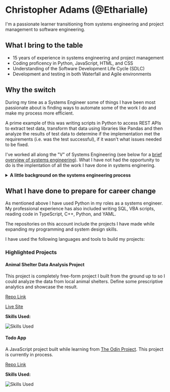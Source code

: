 # Christopher Adams (@Etharialle)

I'm a passionate learner transitioning from systems engineering and project management to software engineering.

## What I bring to the table

-   15 years of experience in systems engineering and project management
-   Coding proficency in Python, JavaScript, HTML, and CSS
-   Understanding of the Software Development Life Cycle (SDLC)
-   Development and testing in both Waterfall and Agile environments

## Why the switch

During my time as a Systems Engineer some of things I have been most passionate about is finding ways to automate some of the work I do and make my process more efficient.

A prime example of this was writing scripts in Python to access REST APIs to extract test data, transform that data using libraries like Pandas and then analyze the results of test data to determine if the implementation met the requirements (i.e. was the test successful), if it wasn't what issues needed to be fixed.

I've worked all along the "V" of Systems Engineering (see below for a [brief overview of systems engineering](#A-little-background-on-the-systems-engineering-process)). What I have not had the opportunity to do is the implentation of all the work I have done in systems enginering.

<details>

<summary><strong>A little background on the systems engineering process</strong></summary>

Systems Engineering is typically thought of as a "V-Model" where a project is started on the left beginning with a problem to be solved. Systems engineers will break that problem down using concepts of operations (CONOPS), functional architectures, and requirements derivation. As the problem is broken down into smaller and smaller chunks this though of as working down the left side of the "V" until there is a set of requirements that development teams can use for design the implementation. Going up the right side of the "V" the system is _verified_ against the requirements at different levels (unit tests, component tests, assembly tests, etc.) until the system is tested as whole to ensure it meets the needs of the original project, i.e. _validation_.

</details>

## What I have done to prepare for career change

As mentioned above I have used Python in my roles as a systems engineer. My professional experience has also included writing SQL, VBA scripts, reading code in TypeScript, C++, Python, and YAML.

The repositories on this account include the projects I have made while expanding my programming and system design skills.

I have used the following languages and tools to build my projects:

### Highlighted Projects

#### Animal Shelter Data Analysis Project

This project is completely free-form project I built from the ground up to so I could analyze the data from local animal shelters. Define some prescriptive analytics and showcase the result.

[Repo Link](https://github.com/Etharialle/SoCoAnimalShelters)

[Live Site](http://www.etharialle.com/)

**Skills Used:**

![Skills Used](https://skillicons.dev/icons?i=python,docker,nginx,postgres,aws,ubuntu,bash,git,github)

#### Todo App

A JavaScript project built while learning from [The Odin Project](www.theodinproject.com). This project is currently in process.

[Repo Link](https://github.com/Etharialle/js-todo)

**Skills Used:**

![Skills Used](https://skillicons.dev/icons?i=js,html,css,webpack,git,github)

<!--
**Etharialle/Etharialle** is a ✨ _special_ ✨ repository because its `README.md` (this file) appears on your GitHub profile.

Here are some ideas to get you started:

- 🔭 I’m currently working on ...
- 🌱 I’m currently learning ...
- 👯 I’m looking to collaborate on ...
- 🤔 I’m looking for help with ...
- 💬 Ask me about ...
- 📫 How to reach me: ...
- 😄 Pronouns: ...
- ⚡ Fun fact: ...
-->
